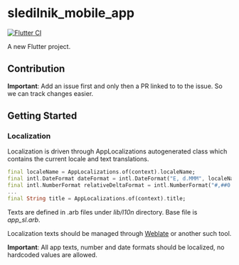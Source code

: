 # sledilnik_mobile_app

[![Flutter CI](https://github.com/sledilnik/mobile-app/workflows/Flutter%20CI/badge.svg)](https://github.com/sledilnik/mobile-app/actions?query=workflow%3A%22Flutter+CI%22)

A new Flutter project.

## Contribution

**Important**: Add an issue first and only then a PR linked to to the issue. So we can track changes easier.

## Getting Started

### Localization

Localization is driven through AppLocalizations autogenerated class which contains the current locale and text translations.

```dart
final localeName = AppLocalizations.of(context).localeName;
final intl.DateFormat dateFormat = intl.DateFormat("E, d.MMM", localeName);
final intl.NumberFormat relativeDeltaFormat = intl.NumberFormat("#,##0.0", localeName);
...
final String title = AppLocalizations.of(context).title;
```

Texts are defined in .arb files under *lib/l10n*  directory. Base file is *app_sl.arb*.

Localization texts should be managed through [Weblate](https://weblate.org/) or another such tool.

**Important**: All app texts, number and date formats should be localized, no hardcoded values are allowed.